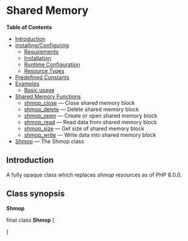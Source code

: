 Shared Memory
=============

**Table of Contents**

-   [Introduction](/intro/shmop.html)
-   [Installing/Configuring](/shmop/setup.html)
    -   [Requirements](/shmop/setup.html#Requirements)
    -   [Installation](/shmop/setup.html#Installation)
    -   [Runtime
        Configuration](/shmop/setup.html#Runtime%20Configuration)
    -   [Resource Types](/shmop/setup.html#Resource%20Types)
-   [Predefined Constants](/shmop/constants.html)
-   [Examples](/shmop/examples.html)
    -   [Basic usage](/shmop/examples.html#Basic%20usage)
-   [Shared Memory Functions](/ref/shmop.html)
    -   [shmop\_close](/ref/shmop.html#shmop_close) — Close shared
        memory block
    -   [shmop\_delete](/ref/shmop.html#shmop_delete) — Delete shared
        memory block
    -   [shmop\_open](/ref/shmop.html#shmop_open) — Create or open
        shared memory block
    -   [shmop\_read](/ref/shmop.html#shmop_read) — Read data from
        shared memory block
    -   [shmop\_size](/ref/shmop.html#shmop_size) — Get size of shared
        memory block
    -   [shmop\_write](/ref/shmop.html#shmop_write) — Write data into
        shared memory block
-   [Shmop](/class/shmop.html) — The Shmop class

Introduction
------------

A fully opaque class which replaces *shmop* resources as of PHP 8.0.0.

Class synopsis
--------------

**Shmop**

<span class="ooclass"> <span class="modifier">final</span> class
**Shmop** </span> {

}
